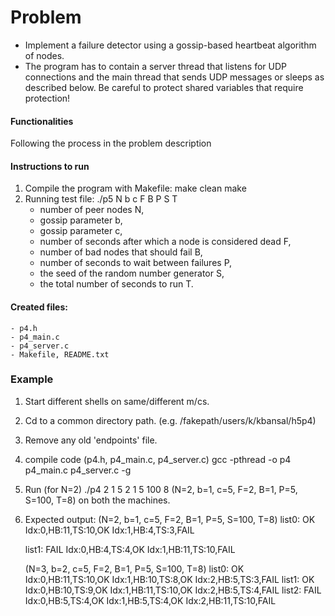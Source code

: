 # Problem
* Implement a failure detector using a gossip-based heartbeat algorithm of nodes.
* The program has to contain a server thread that listens for UDP connections and the main thread that sends UDP messages or sleeps as described below. Be careful to protect shared variables that require protection!

#### Functionalities
Following the process in the problem description

#### Instructions to run
1. Compile the program with Makefile: make clean make
2. Running test file: ./p5 N b c F B P S T
	- number of peer nodes N,
	- gossip parameter b,
	- gossip parameter c,
	- number of seconds after which a node is considered dead F,
	- number of bad nodes that should fail B,
	- number of seconds to wait between failures P,
	- the seed of the random number generator S,
	- the total number of seconds to run T.

#### Created files:
	- p4.h
	- p4_main.c
	- p4_server.c
	- Makefile, README.txt

### Example
1. Start different shells on same/different m/cs.
2. Cd to a common directory path. (e.g. /fakepath/users/k/kbansal/h5p4)
3. Remove any old 'endpoints' file.
4. compile code (p4.h, p4_main.c, p4_server.c)
 gcc -pthread  -o p4 p4_main.c p4_server.c -g
5. Run (for N=2)
	./p4 2 1 5 2 1 5 100 8
	(N=2, b=1, c=5, F=2, B=1, P=5, S=100, T=8)
	on both the machines.
6. Expected output:
	(N=2, b=1, c=5, F=2, B=1, P=5, S=100, T=8)
	list0:
	OK
	Idx:0,HB:11,TS:10,OK
	Idx:1,HB:4,TS:3,FAIL

	list1:
	FAIL
	Idx:0,HB:4,TS:4,OK
	Idx:1,HB:11,TS:10,FAIL

	(N=3, b=2, c=5, F=2, B=1, P=5, S=100, T=8)
	list0:
	OK
	Idx:0,HB:11,TS:10,OK
	Idx:1,HB:10,TS:8,OK
	Idx:2,HB:5,TS:3,FAIL
	list1:
	OK
	Idx:0,HB:10,TS:9,OK
	Idx:1,HB:11,TS:10,OK
	Idx:2,HB:5,TS:4,FAIL
	list2:
	FAIL
	Idx:0,HB:5,TS:4,OK
	Idx:1,HB:5,TS:4,OK
	Idx:2,HB:11,TS:10,FAIL
